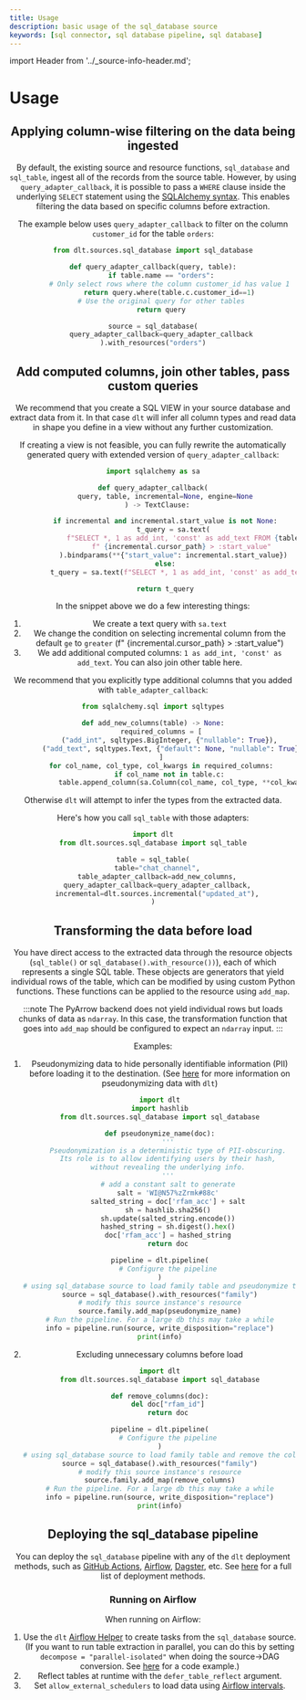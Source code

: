 ```yaml
---
title: Usage
description: basic usage of the sql_database source
keywords: [sql connector, sql database pipeline, sql database]
---
```


import Header from '../_source-info-header.md';

# Usage

<Header/>

## Applying column-wise filtering on the data being ingested

By default, the existing source and resource functions, `sql_database` and `sql_table`, ingest all of the records from the source table. However, by using `query_adapter_callback`, it is possible to pass a `WHERE` clause inside the underlying `SELECT` statement using the [SQLAlchemy syntax](https://docs.sqlalchemy.org/en/14/core/selectable.html#). This enables filtering the data based on specific columns before extraction.

The example below uses `query_adapter_callback` to filter on the column `customer_id` for the table `orders`:

```py
from dlt.sources.sql_database import sql_database

def query_adapter_callback(query, table):
    if table.name == "orders":
        # Only select rows where the column customer_id has value 1
        return query.where(table.c.customer_id==1)
    # Use the original query for other tables
    return query

source = sql_database(
    query_adapter_callback=query_adapter_callback
).with_resources("orders")
```

## Add computed columns, join other tables, pass custom queries
We recommend that you create a SQL VIEW in your source database and extract data from it. In that case `dlt` will infer all column types and read data in
shape you define in a view without any further customization.

If creating a view is not feasible, you can fully rewrite the automatically generated query with extended version of `query_adapter_callback`:

```py
import sqlalchemy as sa

def query_adapter_callback(
      query, table, incremental=None, engine=None
  ) -> TextClause:

      if incremental and incremental.start_value is not None:
          t_query = sa.text(
              f"SELECT *, 1 as add_int, 'const' as add_text FROM {table.fullname} WHERE"
              f" {incremental.cursor_path} > :start_value"
          ).bindparams(**{"start_value": incremental.start_value})
      else:
          t_query = sa.text(f"SELECT *, 1 as add_int, 'const' as add_text FROM {table.fullname}")

      return t_query
```
In the snippet above we do a few interesting things:
1. We create a text query with `sa.text`
2. We change the condition on selecting incremental column from the default `ge` to `greater` (f" {incremental.cursor_path} > :start_value")
3. We add additional computed columns: `1 as add_int, 'const' as add_text`. You can also join other table here.

We recommend that you explicitly type additional columns that you added with `table_adapter_callback`:

```py
from sqlalchemy.sql import sqltypes

def add_new_columns(table) -> None:
    required_columns = [
        ("add_int", sqltypes.BigInteger, {"nullable": True}),
        ("add_text", sqltypes.Text, {"default": None, "nullable": True}),
    ]
    for col_name, col_type, col_kwargs in required_columns:
        if col_name not in table.c:
            table.append_column(sa.Column(col_name, col_type, **col_kwargs))
```
Otherwise `dlt` will attempt to infer the types from the extracted data.

Here's how you call `sql_table` with those adapters:
```py
import dlt
from dlt.sources.sql_database import sql_table

table = sql_table(
  table="chat_channel",
  table_adapter_callback=add_new_columns,
  query_adapter_callback=query_adapter_callback,
  incremental=dlt.sources.incremental("updated_at"),
)
```


## Transforming the data before load
You have direct access to the extracted data through the resource objects (`sql_table()` or `sql_database().with_resource())`), each of which represents a single SQL table. These objects are generators that yield individual rows of the table, which can be modified by using custom Python functions. These functions can be applied to the resource using `add_map`.

:::note
The PyArrow backend does not yield individual rows but loads chunks of data as `ndarray`. In this case, the transformation function that goes into `add_map` should be configured to expect an `ndarray` input.
:::


Examples:
1. Pseudonymizing data to hide personally identifiable information (PII) before loading it to the destination. (See [here](../../../general-usage/customising-pipelines/pseudonymizing_columns) for more information on pseudonymizing data with `dlt`)

    ```py
    import dlt
    import hashlib
    from dlt.sources.sql_database import sql_database

    def pseudonymize_name(doc):
        '''
        Pseudonymization is a deterministic type of PII-obscuring.
        Its role is to allow identifying users by their hash,
        without revealing the underlying info.
        '''
        # add a constant salt to generate
        salt = 'WI@N57%zZrmk#88c'
        salted_string = doc['rfam_acc'] + salt
        sh = hashlib.sha256()
        sh.update(salted_string.encode())
        hashed_string = sh.digest().hex()
        doc['rfam_acc'] = hashed_string
        return doc

    pipeline = dlt.pipeline(
        # Configure the pipeline
    )
    # using sql_database source to load family table and pseudonymize the column "rfam_acc"
    source = sql_database().with_resources("family")
    # modify this source instance's resource
    source.family.add_map(pseudonymize_name)
    # Run the pipeline. For a large db this may take a while
    info = pipeline.run(source, write_disposition="replace")
    print(info)
    ```

2. Excluding unnecessary columns before load

    ```py
    import dlt
    from dlt.sources.sql_database import sql_database

    def remove_columns(doc):
        del doc["rfam_id"]
        return doc

    pipeline = dlt.pipeline(
        # Configure the pipeline
    )
    # using sql_database source to load family table and remove the column "rfam_id"
    source = sql_database().with_resources("family")
    # modify this source instance's resource
    source.family.add_map(remove_columns)
    # Run the pipeline. For a large db this may take a while
    info = pipeline.run(source, write_disposition="replace")
    print(info)
    ```

## Deploying the sql_database pipeline

You can deploy the `sql_database` pipeline with any of the `dlt` deployment methods, such as [GitHub Actions](../../../walkthroughs/deploy-a-pipeline/deploy-with-github-actions), [Airflow](../../../walkthroughs/deploy-a-pipeline/deploy-with-airflow-composer), [Dagster](../../../walkthroughs/deploy-a-pipeline/deploy-with-dagster), etc. See [here](../../../walkthroughs/deploy-a-pipeline) for a full list of deployment methods.

### Running on Airflow
When running on Airflow:
1. Use the `dlt` [Airflow Helper](../../../walkthroughs/deploy-a-pipeline/deploy-with-airflow-composer.md#2-modify-dag-file) to create tasks from the `sql_database` source. (If you want to run table extraction in parallel, you can do this by setting `decompose = "parallel-isolated"` when doing the source->DAG conversion. See [here](../../../walkthroughs/deploy-a-pipeline/deploy-with-airflow-composer#2-modify-dag-file) for a code example.)
2. Reflect tables at runtime with the `defer_table_reflect` argument.
3. Set `allow_external_schedulers` to load data using [Airflow intervals](../../../general-usage/incremental-loading.md#using-airflow-schedule-for-backfill-and-incremental-loading).

